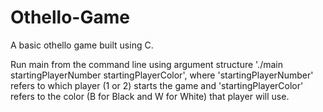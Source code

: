 # Othello-Game

A basic othello game built using C. 

Run main from the command line using argument structure './main startingPlayerNumber startingPlayerColor', where 'startingPlayerNumber' refers to which player (1 or 2) starts the game and 'startingPlayerColor' refers to the color (B for Black and W for White) that player will use.

